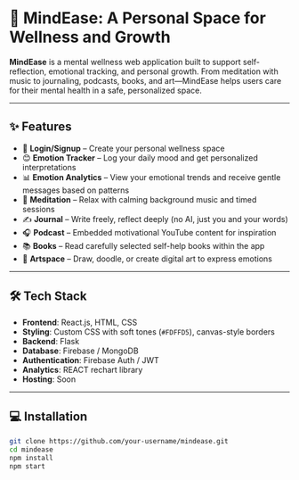 # 🌿 MindEase: A Personal Space for Wellness and Growth

**MindEase** is a mental wellness web application built to support self-reflection, emotional tracking, and personal growth. From meditation with music to journaling, podcasts, books, and art—MindEase helps users care for their mental health in a safe, personalized space.

---

## ✨ Features

- 🔐 **Login/Signup** – Create your personal wellness space
- 😊 **Emotion Tracker** – Log your daily mood and get personalized interpretations
- 📊 **Emotion Analytics** – View your emotional trends and receive gentle messages based on patterns
- 🧘 **Meditation** – Relax with calming background music and timed sessions
- ✍️ **Journal** – Write freely, reflect deeply (no AI, just you and your words)
- 🎧 **Podcast** – Embedded motivational YouTube content for inspiration
- 📚 **Books** – Read carefully selected self-help books within the app
- 🎨 **Artspace** – Draw, doodle, or create digital art to express emotions

---

## 🛠 Tech Stack

- **Frontend**: React.js, HTML, CSS
- **Styling**: Custom CSS with soft tones (`#FDFFD5`), canvas-style borders
- **Backend**: Flask
- **Database**: Firebase / MongoDB
- **Authentication**: Firebase Auth / JWT
- **Analytics**: REACT rechart library
- **Hosting**: Soon

---

## 💻 Installation

```bash
git clone https://github.com/your-username/mindease.git
cd mindease
npm install
npm start





